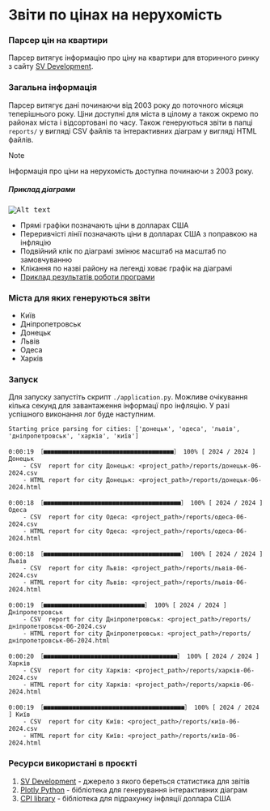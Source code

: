 # Звіти по цінах на нерухомість
### Парсер цін на квартири

Парсер витягує інформацію про ціну на квартири для вторинного ринку з сайту [SV Development](http://www.svdevelopment.com/ua/web/flat_costs/).

### Загальна інформація
Парсер витягує дані починаючи від 2003 року до поточного місяця теперішнього року. Ціни доступні для міста в цілому а також окремо по районах міста і відсортовані по часу. Також генеруються звіти в папці `reports/` у вигляді CSV файлів та інтерактивних діаграм у вигляді HTML файлів.

> [!NOTE]
> Інформація про ціни на нерухомість доступна починаючи з 2003 року.
>
##### Приклад діаграми
<kbd>![Alt text](https://raw.githubusercontent.com/mykolasopushynskyy/realEstateReport/main/resources/example_result/diagram.png "Діаграма цін на квартири")</kbd>
- Прямі графіки позначають ціни в долларах США
- Переривчісті лінії позначають ціни в долларах США з поправкою на інфляцію
- Подвійний клік по діаграмі змінює масштаб на масштаб по замовчуванню
- Клікання по назві району на легенді ховає графік на діаграмі
- [Приклад результатів роботи програми](https://github.com/mykolasopushynskyy/realEstateReport/tree/main/resources/example_result)

### Міста для яких генеруються звіти
- Київ
- Дніпропетровськ
- Донецьк
- Львів
- Одеса
- Харків
### Запуск 
Для запуску запустіть скрипт `./application.py`. Можливе очікування кілька секунд для завантаження інформацї про інфляцію. У разі успішного виконання лог буде наступним.

```logs
Starting price parsing for cities: ['донецьк', 'одеса', 'львів', 'дніпропетровськ', 'харків', 'київ']

0:00:19 ［■■■■■■■■■■■■■■■■■■■■■■■■■■■■■■■■■■■■］ 100% [ 2024 / 2024 ] Донецьк
	- CSV  report for city Донецьк: <project_path>/reports/донецьк-06-2024.csv
	- HTML report for city Донецьк: <project_path>/reports/донецьк-06-2024.html

0:00:18 ［■■■■■■■■■■■■■■■■■■■■■■■■■■■■■■■■■■■■■■］ 100% [ 2024 / 2024 ] Одеса
	- CSV  report for city Одеса: <project_path>/reports/одеса-06-2024.csv
	- HTML report for city Одеса: <project_path>/reports/одеса-06-2024.html

0:00:18 ［■■■■■■■■■■■■■■■■■■■■■■■■■■■■■■■■■■■■■■］ 100% [ 2024 / 2024 ] Львів
	- CSV  report for city Львів: <project_path>/reports/львів-06-2024.csv
	- HTML report for city Львів: <project_path>/reports/львів-06-2024.html

0:00:19 ［■■■■■■■■■■■■■■■■■■■■■■■■■■■■］ 100% [ 2024 / 2024 ] Дніпропетровськ
	- CSV  report for city Дніпропетровськ: <project_path>/reports/дніпропетровськ-06-2024.csv
	- HTML report for city Дніпропетровськ: <project_path>/reports/дніпропетровськ-06-2024.html

0:00:20 ［■■■■■■■■■■■■■■■■■■■■■■■■■■■■■■■■■■■■■］ 100% [ 2024 / 2024 ] Харків
	- CSV  report for city Харків: <project_path>/reports/харків-06-2024.csv
	- HTML report for city Харків: <project_path>/reports/харків-06-2024.html

0:00:19 ［■■■■■■■■■■■■■■■■■■■■■■■■■■■■■■■■■■■■■■■］ 100% [ 2024 / 2024 ] Київ
	- CSV  report for city Київ: <project_path>/reports/київ-06-2024.csv
	- HTML report for city Київ: <project_path>/reports/київ-06-2024.html

```

### Ресурси використані в проєкті
1. [SV Development](http://www.svdevelopment.com/ua/web/flat_costs/) - джерело з якого береться статистика для звітів
2. [Plotly Python](https://plotly.com/python/) - бібліотека для генерування інтерактивних діаграм
3. [CPI library](https://pypi.org/project/cpi/) - бібліотека для підрахунку інфляції доллара США